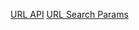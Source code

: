 

[URL API](https://developer.mozilla.org/en-US/docs/Web/API/URL_API)
[URL Search Params](https://developer.mozilla.org/en-US/docs/Web/API/URLSearchParams)
